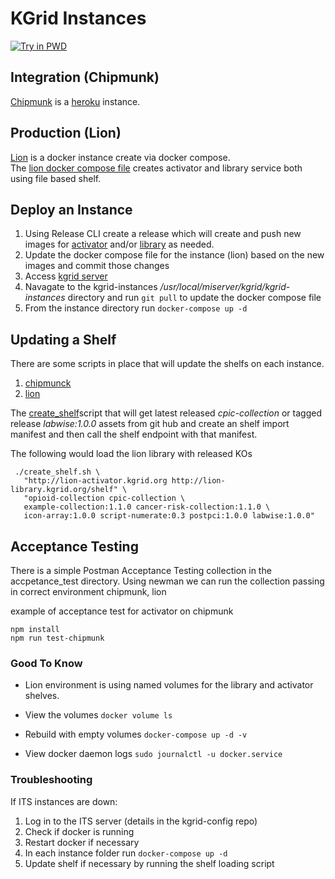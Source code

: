# KGrid Instances
[![Try in PWD](https://raw.githubusercontent.com/play-with-docker/stacks/master/assets/images/button.png)](https://labs.play-with-docker.com/?stack=https://raw.githubusercontent.com/kgrid/kgrid-instances/master/pwd/docker-compose.yml)

## Integration (Chipmunk)
[Chipmunk](https://github.com/kgrid/kgrid.github.io/wiki/integration) is a [heroku](https://dashboard.heroku.com) instance.

## Production (Lion)
[Lion](https://github.com/kgrid/kgrid.github.io/wiki/sandbox) is a docker instance create via docker compose.  
The [lion docker compose file](https://github.com/kgrid/kgrid-instances/blob/master/lion/docker-compose.yml) 
creates activator and library service both using file based shelf.

## Deploy an Instance
1. Using Release CLI create a release which will create and push new images for [activator](http://kgrid.org/kgrid-activator/docker/) and/or 
[library](http://kgrid.org/kgrid-library/docker/) as needed. 
1. Update the docker compose file for the instance (lion) based on the new images and commit those changes
1. Access [kgrid server](./kgrid-test)
1. Navagate to the kgrid-instances _/usr/local/miserver/kgrid/kgrid-instances_ directory and run ```git pull``` to update the docker compose file
1. From the instance directory run ```docker-compose up -d```

## Updating a Shelf
There are some scripts in place that will update the shelfs on each instance.
1. [chipmunck](chipmunk/shelfupdate.sh)
1. [lion](./lion/shelfupdate.sh)

The [create_shelf](./create_shelf.sh)script that will get latest released _cpic-collection_ or tagged release _labwise:1.0.0_ 
assets from git hub and create an shelf import manifest and then call the shelf endpoint with that manifest.

The following would load the lion library with released KOs
```
 ./create_shelf.sh \
   "http://lion-activator.kgrid.org http://lion-library.kgrid.org/shelf" \
   "opioid-collection cpic-collection \
   example-collection:1.1.0 cancer-risk-collection:1.1.0 \
   icon-array:1.0.0 script-numerate:0.3 postpci:1.0.0 labwise:1.0.0"
```

## Acceptance Testing
There is a simple Postman Acceptance Testing collection in the accpetance_test directory.  Using newman we can run 
the collection passing in correct environment chipmunk, lion 

example of acceptance test for activator on chipmunk
```
npm install
npm run test-chipmunk
```

### Good To Know

- Lion environment is using named volumes for the library and activator shelves.  

- View the volumes 
``` docker volume ls ``` 

- Rebuild with empty volumes
```docker-compose up -d -v ```

- View docker daemon logs 
```sudo journalctl -u docker.service```



### Troubleshooting

If ITS instances are down:

1. Log in to the ITS server (details in the kgrid-config repo)
2. Check if docker is running
3. Restart docker if necessary
4. In each instance folder run ```docker-compose up -d```
5. Update shelf if necessary by running the shelf loading script



